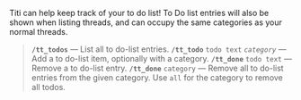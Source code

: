 Titi can help keep track of your to do list! To Do list entries will also be shown when listing threads, and can occupy the same categories as your normal threads.

> **`/tt_todos`** — List all to do-list entries.
> **`/tt_todo`** `todo text` _`category`_ — Add a to do-list item, optionally with a category.
> **`/tt_done`** `todo text` — Remove a to do-list entry.
> **`/tt_done`** `category` — Remove all to do-list entries from the given category. Use `all` for the category to remove all todos.
